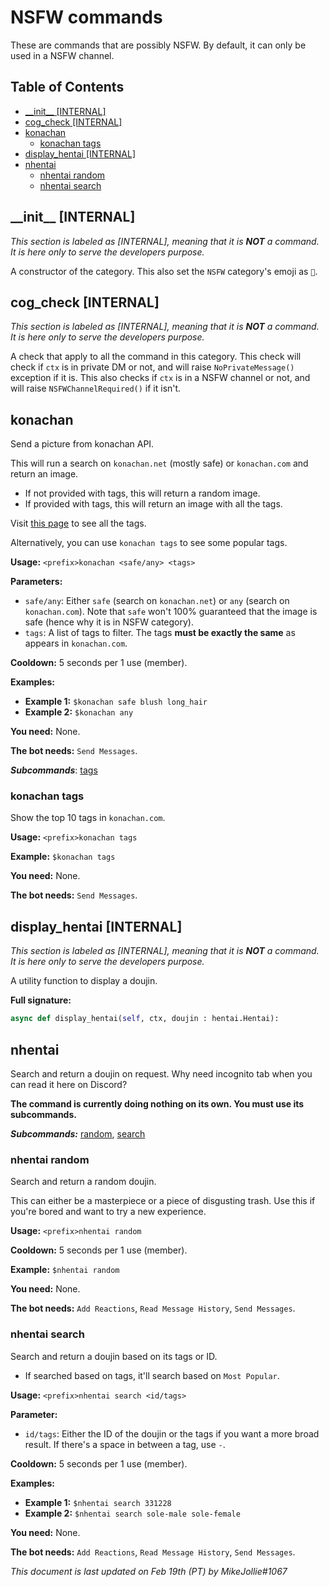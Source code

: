 <!-- omit in toc -->
# NSFW commands

These are commands that are possibly NSFW. By default, it can only be used in a NSFW channel.

<!-- omit in toc -->
## Table of Contents

- [\_\_init\_\_ [INTERNAL]](#__init__-internal)
- [cog_check [INTERNAL]](#cog_check-internal)
- [konachan](#konachan)
    - [konachan tags](#konachan-tags)
- [display_hentai [INTERNAL]](#display_hentai-internal)
- [nhentai](#nhentai)
    - [nhentai random](#nhentai-random)
    - [nhentai search](#nhentai-search)

## \_\_init\_\_ [INTERNAL]

*This section is labeled as [INTERNAL], meaning that it is **NOT** a command. It is here only to serve the developers purpose.*

A constructor of the category. This also set the `NSFW` category's emoji as `🔞`.

## cog_check [INTERNAL]

*This section is labeled as [INTERNAL], meaning that it is **NOT** a command. It is here only to serve the developers purpose.*

A check that apply to all the command in this category. This check will check if `ctx` is in private DM or not, and will raise `NoPrivateMessage()` exception if it is. This also checks if `ctx` is in a NSFW channel or not, and will raise `NSFWChannelRequired()` if it isn't.

## konachan

Send a picture from konachan API.

This will run a search on `konachan.net` (mostly safe) or `konachan.com` and return an image.

- If not provided with tags, this will return a random image.
- If provided with tags, this will return an image with all the tags.

Visit [this page](https://konachan.net/tags) to see all the tags.

Alternatively, you can use `konachan tags` to see some popular tags.

**Usage:** `<prefix>konachan <safe/any> <tags>`

**Parameters:**

- `safe/any`: Either `safe` (search on `konachan.net`) or `any` (search on `konachan.com`). Note that `safe` won't 100% guaranteed that the image is safe (hence why it is in NSFW category).
- `tags`: A list of tags to filter. The tags **must be exactly the same** as appears in `konachan.com`.

**Cooldown:** 5 seconds per 1 use (member).

**Examples:**

- **Example 1:** `$konachan safe blush long_hair`
- **Example 2:** `$konachan any`

**You need:** None.

**The bot needs:** `Send Messages`.

***Subcommands***: [tags](#konachan-tags)

### konachan tags

Show the top 10 tags in `konachan.com`.

**Usage:** `<prefix>konachan tags`

**Example:** `$konachan tags`

**You need:** None.

**The bot needs:** `Send Messages`.

## display_hentai [INTERNAL]

*This section is labeled as [INTERNAL], meaning that it is **NOT** a command. It is here only to serve the developers purpose.*

A utility function to display a doujin.

**Full signature:**

```py
async def display_hentai(self, ctx, doujin : hentai.Hentai):
```

## nhentai

Search and return a doujin on request. Why need incognito tab when you can read it here on Discord?

**The command is currently doing nothing on its own. You must use its subcommands.**

***Subcommands:*** [random](#nhentai-random), [search](#nhentai-search)

### nhentai random

Search and return a random doujin. 

This can either be a masterpiece or a piece of disgusting trash. Use this if you're bored and want to try a new experience.

**Usage:** `<prefix>nhentai random`

**Cooldown:** 5 seconds per 1 use (member).

**Example:** `$nhentai random`

**You need:** None.

**The bot needs:** `Add Reactions`, `Read Message History`, `Send Messages`.

### nhentai search

Search and return a doujin based on its tags or ID.

- If searched based on tags, it'll search based on `Most Popular`.

**Usage:** `<prefix>nhentai search <id/tags>`

**Parameter:**

- `id/tags`: Either the ID of the doujin or the tags if you want a more broad result. If there's a space in between a tag, use `-`.

**Cooldown:** 5 seconds per 1 use (member).

**Examples:**

- **Example 1:** `$nhentai search 331228`
- **Example 2:** `$nhentai search sole-male sole-female`

**You need:** None.

**The bot needs:** `Add Reactions`, `Read Message History`, `Send Messages`.

*This document is last updated on Feb 19th (PT) by MikeJollie#1067*
